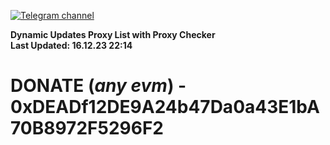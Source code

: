 [![Telegram channel](https://img.shields.io/endpoint?url=https://runkit.io/damiankrawczyk/telegram-badge/branches/master?url=https://t.me/n4z4v0d)](https://t.me/n4z4v0d) 

**Dynamic Updates Proxy List with Proxy Checker**  
**Last Updated: 16.12.23 22:14**

# DONATE (_any evm_) - 0xDEADf12DE9A24b47Da0a43E1bA70B8972F5296F2
